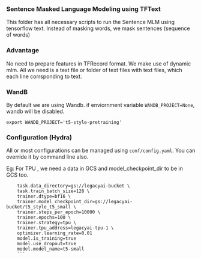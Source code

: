 
### Sentence Masked Language Modeling using TFText

This folder has all necessary scripts to run the Sentence MLM using tensorflow text.
Instead of masking words, we mask sentences (sequence of words)

### Advantage

No need to prepare features in TFRecord format. We make use of dynamic mlm. All we need is a text file or folder of text files with text files, which each line corrsponding to text.

### WandB

By default we are using Wandb. if enviornment variable ```WANDB_PROJECT=None```, wandb will be disabled.

``` export WANDB_PROJECT='t5-style-pretraining' ```
### Configuration (Hydra)

All or most configurations can be managed using ```conf/config.yaml```. You can override it by command line also.

Eg: For TPU , we need a data in GCS and model_checkpoint_dir to be in GCS too.

``` python3 run_t5_modified.py \
    task.data_directory=gs://legacyai-bucket \
    task.train_batch_size=128 \
    trainer.dtype=bf16 \
    trainer.model_checkpoint_dir=gs://legacyai-bucket/t5_style_t5_small \
    trainer.steps_per_epoch=10000 \
    trainer.epochs=100 \
    trainer.strategy=tpu \
    trainer.tpu_address=legacyai-tpu-1 \
    optimizer.learning_rate=0.01
    model.is_training=true
    model.use_dropout=true
    model.model_name=t5-small
    ```
